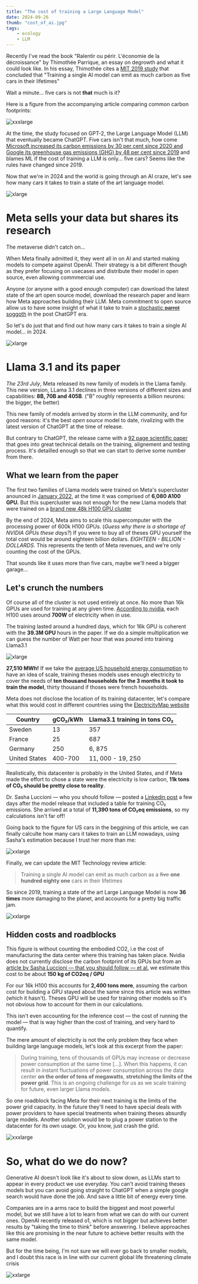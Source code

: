 ```yaml
---
title: "The cost of training a Large Language Model"
date: 2024-09-26
thumb: "cost_of_ai.jpg"
tags:
    - ecology
    - LLM
---
```


Recently I've read the book "Ralentir ou périr. L'économie de la décroissance" by Thimothée Parrique, an essay on degrowth and what it could look like. In his essay, Thimothée cites a [MIT 2019 study](https://www.technologyreview.com/2019/06/06/239031/training-a-single-ai-model-can-emit-as-much-carbon-as-five-cars-in-their-lifetimes/) that concluded that "Training a single AI model can emit as much carbon as five cars in their lifetimes"

Wait a minute... five cars is not **that** much is it?

Here is a figure from the accompanying article comparing common carbon footprints:

![xxxlarge](/blog/assets/img/carbon_footprint.png)
  
At the time, the study focused on GPT-2, the Large Language Model (LLM) that eventually became ChatGPT. Five cars isn't that much, how come [Microsoft increased its carbon emissions by 30 per cent since 2020 and Google its greenhouse gas emissions (GHG) by 48 per cent since 2019](https://www.ibanet.org/sustainability-big-techs-ai-push-putting-climate-targets-at-risk) and blames ML if the cost of training a LLM is only... five cars? Seems like the rules have changed since 2019.

Now that we're in 2024 and the world is going through an AI craze, let's see how many cars it takes to train a state of the art language model.

![xlarge](/blog/assets/img/five_cars.png)

# Meta sells your data but shares its research

The metaverse didn't catch on...  

When Meta finally admitted it, they went all in on AI and started making models to compete against OpenAI. Their strategy is a bit different though as they prefer focusing on usecases and distribute their model in open source, even allowing commmercial use.

Anyone (or anyone with a good enough computer) can download the latest state of the art open source model, download the research paper and learn how Meta approaches building their LLM. Meta commitment to open source allow us to have some insight of what it take to train a [stochastic ~~parrot~~](https://en.wikipedia.org/wiki/Stochastic_parrot) [soggoth](https://www.lesswrong.com/posts/yjzW7gxk2h7bBs2qr/the-meaning-of-shoggoth-ai-memes) in the post ChatGPT era.

So let's do just that and find out how many cars it takes to train a single AI model... in 2024.

![xlarge](/blog/assets/img/soggoth_reading.png)

# Llama 3.1 and its paper


*The 23rd July*, Meta released its new family of models in the Llama family. This new version, LLama 3.1 declines in three versions of different sizes and capabilities: **8B, 70B and 405B**. ("B" roughly represents a billion neurons: the bigger, the better)

This new family of models arrived by storm in the LLM community, and for good reasons: it's the best *open source* model to date, rivalizing with the latest version of ChatGPT at the time of release.

But contrary to ChatGPT, the release came with a [92 page scientific paper](https://arxiv.org/abs/2407.21783) that goes into great technical details on the training, alignement and testing process. It's detailled enough so that we can start to derive some number from there.

## What we learn from the paper

The first two families of Llama models were trained on Meta's supercluster anounced in [January 2022](https://ai.meta.com/blog/ai-rsc/), at the time it was comprised of **6,080 A100 GPU.** But this supercluster was not enough for the new Llama models that were trained on a [brand new 48k H100 GPU cluster](https://engineering.fb.com/2024/03/12/data-center-engineering/building-metas-genai-infrastructure/)  

By the end of 2024, Meta aims to scale this supercomputer with the processing power of 600k H100 GPUs. (*Guess why there is a shortage of NVIDIA GPUs these days?*) If you were to buy all of theses GPU yourself the total cost would be around eighteen billion dollars. *EIGHTEEN - BILLION - DOLLARDS*. This represents the tenth of Meta revenues, and we're only counting the cost of the GPUs.

That sounds like it uses more than five cars, maybe we'll need a bigger garage...

## Let's crunch the numbers

Of course all of the cluster is not used entirely at once. No more than 16k GPUs are used for training at any given time. [According to nvidia](https://www.nvidia.com/fr-fr/data-center/h100/), each H100 uses around **700W** of electricity when in use.

The training lasted around a hundred days, which for 16k GPU is coherent with the **39.3M GPU** hours in the paper. If we do a simple multiplication we can guess the number of Watt per hour that was poured into training Llama3.1

![xlarge](/blog/assets/img/equation.png)

**27,510 MWh!** If we take the [average US household energy consumption](https://www.solarreviews.com/blog/how-many-kwh-does-a-house-use) to have an idea of scale, training theses models uses enough electricity to cover the needs of **ten thousand households for the 3 months it took to train the model**, thirty thousand if thoses were french households.

Meta does not disclose the location of its training datacenter, let's compare what this would cost in different countries using the [ElectricityMap website](https://app.electricitymaps.com/map)

| Country       | gCO₂/kWh | Llama3.1 training in tons CO₂ |
| ------------- | -------- | ----------------------------- |
| Sweden        | 13       | 357                           |
| France        | 25       | 687                           |
| Germany       | 250      | 6, 875                        |
| United States | 400-700  | 11, 000 - 19, 250             |

Realistically, this datacenter is probably in the United States, and if Meta made the effort to chose a state were the electricity is low carbon, **11k tons of CO₂ should be pretty close to reality**.  

Dr. Sasha Luccioni — who you should follow — posted a [Linkedin post](https://www.linkedin.com/posts/sashaluccioniphd_congrats-to-meta-on-tracking-and-releasing-activity-7221603881791688705-1Fcj) a few days after the model release that included a table for training CO₂ emissions. She arrived at a total of **11,390 tons of CO₂eq emissions**, so my calculations isn't far off! 

Going back to the figure for US cars in the beggining of this article, we can finally calculte how many cars it takes to train an LLM nowadays, using Sasha's estimation because I trust her more than me:

![xxlarge](/blog/assets/img/equation2.png)

Finally, we can update the MIT Technology review article:

> Training a single AI model can emit as much carbon as a ~~five~~ **one hundred eighty one** cars in their lifetimes

So since 2019, training a state of the art Large Language Model is now **36 times** more damaging to the planet, and accounts for a pretty big traffic jam.

![xxlarge](/blog/assets/img/trafficjam.png)

## Hidden costs and roadblocks
This figure is without counting the embodied CO2, i.e the cost of manufacturing the data center where this training has taken place. Nvidia does not currently disclose the carbon footprint of its GPUs but from an [article by Sasha Luccioni — that you should follow — et al.](https://arxiv.org/pdf/2211.02001) we estimate this cost to be about **150 kg of CO2eq / GPU**

For our 16k H100 this accounts for **2,400 tons more**, assuming the carbon cost for building a GPU stayed about the same since this article was written (which it hasn't). Theses GPU will be used for training other models so it's not obvious how to account for them in our calculations.

This isn't even accounting for the inference cost — the cost of running the model — that is way higher than the cost of training, and very hard to quantify.

The mere amount of electricity is not the only problem they face when building large language models, let's look at this excerpt from the paper:

> During training, tens of thousands of GPUs may increase or decrease power consumption at the same time \[...\]. When this happens, it can result in instant fluctuations of power consumption across the data center **on the order of tens of megawatts**, **stretching the limits of the power grid**. This is an ongoing challenge for us as we scale training for future, even larger Llama models.

So one roadblock facing Meta for their next training is the limits of the power grid capacity. In the future they'll need to have special deals with power providers to have special treatments when training theses absurdly large models. Another solution would be to plug a power station to the datacenter for its own usage. Or, you know, just crash the grid.

![xxxlarge](/blog/assets/img/llama_strip.png)

# So, what do we do now?

Generative AI doesn't look like it's about to slow down, as LLMs start to appear in every product we use everyday. You can't avoid training theses models but you can avoid going straight to ChatGPT when a simple google search would have done the job. And save a little bit of energy every time.

Companies are in a arms race to build the biggest and most powerful model, but we still have a lot to learn from  what we can do with our current ones. OpenAI recently released o1, which is not bigger but achieves better results by "taking the time to think" before answering. I believe approaches like this are promising in the near future to achieve better results with the same model. 

But for the time being, I'm not sure we will ever go back to smaller models, and I doubt this race is in line with our current global life threatening climate crisis

![xxlarge](/blog/assets/img/firecamp_meme.png)
